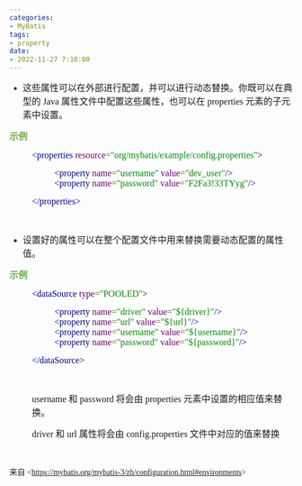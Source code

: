 ```yaml
---
categories:
- MyBatis
tags:
- property
date:
- 2022-11-27 7:10:00
---
```


<ul style="list-style-type:disc">
    <li><span style="font-size:12.0pt"><span
                style="font-family:&quot;Microsoft YaHei UI&quot;">这些属性可以在外部进行配置，并可以进行动态替换。你既可以在典型的</span></span><span
            style="font-size:12.0pt"><span style="font-family:&quot;Comic Sans MS&quot;"> Java </span></span><span
            style="font-size:12.0pt"><span
                style="font-family:&quot;Microsoft YaHei UI&quot;">属性文件中配置这些属性，也可以在</span></span><span
            style="font-size:12.0pt"><span style="font-family:&quot;Comic Sans MS&quot;"> properties </span></span><span
            style="font-size:12.0pt"><span style="font-family:&quot;Microsoft YaHei UI&quot;">元素的子元素中设置。</span></span>
    </li>
</ul>
<p><span style="font-size:12.0pt"><span style="font-family:&quot;Microsoft YaHei UI&quot;"><span
                style="color:#70ad47"><strong>示例</strong></span></span></span></p>
<p style="margin-left: 40px;"><span style="font-size:12.0pt"><span style="font-family:&quot;Comic Sans MS&quot;"><span
                style="color:#000088">&lt;properties </span><span style="color:#660066">resource</span><span
                style="color:#666600">=</span><span
                style="color:#008800">"org/mybatis/example/config.properties"</span><span
                style="color:#000088">&gt;</span></span></span></p>
<p style="margin-left: 80px;"><span style="font-size:12.0pt"><span style="font-family:&quot;Comic Sans MS&quot;"><span
                style="color:#000088">&lt;property </span><span style="color:#660066">name</span><span
                style="color:#666600">=</span><span style="color:#008800">"username" </span><span
                style="color:#660066">value</span><span style="color:#666600">=</span><span
                style="color:#008800">"dev_user"</span><span style="color:#000088">/&gt;<br>&lt;property </span><span
                style="color:#660066">name</span><span style="color:#666600">=</span><span
                style="color:#008800">"password" </span><span style="color:#660066">value</span><span
                style="color:#666600">=</span><span style="color:#008800">"F2Fa3!33TYyg"</span><span
                style="color:#000088">/&gt;</span></span></span></p>
<p style="margin-left: 40px;"><span style="font-size:12.0pt"><span style="font-family:&quot;Comic Sans MS&quot;"><span
                style="color:#000088">&lt;/properties&gt;</span></span></span></p>
<p><span style="font-size:12.0pt"><span style="font-family:&quot;Comic Sans MS&quot;"><span
                style="color:#000088">&nbsp;</span></span></span></p>
<ul style="list-style-type:disc">
    <li><span style="font-size:12.0pt"><span
                style="font-family:&quot;Microsoft YaHei UI&quot;">设置好的属性可以在整个配置文件中用来替换需要动态配置的属性值。</span></span></li>
</ul>
<p><span style="font-size:12.0pt"><span style="font-family:&quot;Microsoft YaHei UI&quot;"><span
                style="color:#70ad47"><strong>示例</strong></span></span></span></p>
<p style="margin-left: 40px;"><span style="font-size:12.0pt"><span style="font-family:&quot;Comic Sans MS&quot;"><span
                style="color:#000088">&lt;dataSource </span><span style="color:#660066">type</span><span
                style="color:#666600">=</span><span style="color:#008800">"POOLED"</span><span
                style="color:#000088">&gt;</span></span></span></p>
<p style="margin-left: 80px;"><span style="font-size:12.0pt"><span style="font-family:&quot;Comic Sans MS&quot;"><span
                style="color:#000088">&lt;property </span><span style="color:#660066">name</span><span
                style="color:#666600">=</span><span style="color:#008800">"driver" </span><span
                style="color:#660066">value</span><span style="color:#666600">=</span><span
                style="color:#008800">"${driver}"</span><span style="color:#000088">/&gt;<br>&lt;property </span><span
                style="color:#660066">name</span><span style="color:#666600">=</span><span style="color:#008800">"url"
            </span><span style="color:#660066">value</span><span style="color:#666600">=</span><span
                style="color:#008800">"${url}"</span><span style="color:#000088">/&gt;<br>&lt;property </span><span
                style="color:#660066">name</span><span style="color:#666600">=</span><span
                style="color:#008800">"username" </span><span style="color:#660066">value</span><span
                style="color:#666600">=</span><span style="color:#008800">"${username}"</span><span
                style="color:#000088">/&gt;<br>&lt;property </span><span style="color:#660066">name</span><span
                style="color:#666600">=</span><span style="color:#008800">"password" </span><span
                style="color:#660066">value</span><span style="color:#666600">=</span><span
                style="color:#008800">"${password}"</span><span style="color:#000088">/&gt;</span></span></span></p>
<p style="margin-left: 40px;"><span style="font-size:12.0pt"><span style="font-family:&quot;Comic Sans MS&quot;"><span
                style="color:#000088">&lt;/dataSource&gt;</span></span></span></p>
<p style="margin-left: 40px;"><span style="font-size:12.0pt"><span style="font-family:&quot;Comic Sans MS&quot;"><span
                style="color:#000088">&nbsp;</span></span></span></p>
<p style="margin-left: 40px;"><span style="font-size:12.0pt"><span
            style="font-family:&quot;Comic Sans MS&quot;">username </span><span
            style="font-family:&quot;Microsoft YaHei&quot;">和</span><span style="font-family:&quot;Comic Sans MS&quot;">
            password </span><span style="font-family:&quot;Microsoft YaHei&quot;">将会由</span><span
            style="font-family:&quot;Comic Sans MS&quot;"> properties </span><span
            style="font-family:&quot;Microsoft YaHei&quot;">元素中设置的相应值来替换。 </span></span></p>
<p style="margin-left: 40px;"><span style="font-size:12.0pt"><span style="font-family:&quot;Comic Sans MS&quot;">driver
        </span><span style="font-family:&quot;Microsoft YaHei&quot;">和</span><span
            style="font-family:&quot;Comic Sans MS&quot;"> url </span><span
            style="font-family:&quot;Microsoft YaHei&quot;">属性将会由</span><span
            style="font-family:&quot;Comic Sans MS&quot;"> config.properties </span><span
            style="font-family:&quot;Microsoft YaHei&quot;">文件中对应的值来替换</span></span></p>
<p><span style="font-size:12.0pt"><span style="font-family:&quot;Comic Sans MS&quot;">&nbsp;</span></span></p>
<p><span style="font-family:&quot;Microsoft YaHei UI&quot;">来自</span><span
        style="font-family:&quot;Comic Sans MS&quot;"> &lt;</span><a
        data-cke-saved-href="https://mybatis.org/mybatis-3/zh/configuration.html#environments"
        href="https://mybatis.org/mybatis-3/zh/configuration.html#environments"><span
            style="font-family:&quot;Comic Sans MS&quot;">https://mybatis.org/mybatis-3/zh/configuration.html#environments</span></a><span
        style="font-family:&quot;Comic Sans MS&quot;">&gt; </span></p>